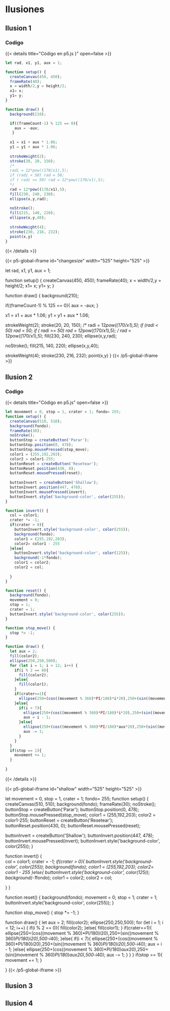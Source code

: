 # Ilusiones

## Ilusion 1

### Codigo

{{< details title="Código en p5.js }" open=false >}}

```js
let rad, x1, y1, aux = 1;

function setup() {
  createCanvas(450, 450);
  frameRate(40);
  x = width/2,y = height/2;
  x1= x;
  y1= y;
}

function draw() {
  background(210);

  if((frameCount-1) % 125 == 0){
    aux = -aux;
   }
  
  x1 = x1 + aux * 1.06;
  y1 = y1 + aux * 1.06;
  
  strokeWeight(2);
  stroke(20, 20, 150);
  /* 
  radi = 12*pow((170/x1),5);
  if (radi < 50) rad = 50;
  if ( radi >= 50) rad = 12*pow((170/x1),5);
  */
  rad = 12*pow((170/x1),5);
  fill(230, 240, 230);
  ellipse(x,y,rad);
  
  noStroke();
  fill(215, 140, 220);
  ellipse(x,y,40);
  
  strokeWeight(4);
  stroke(230, 216, 232);
  point(x,y)
}
```

{{< /details >}}

{{< p5-global-iframe id="changesize" width="525" height="525" >}}

let rad, x1, y1, aux = 1;

function setup() {
  createCanvas(450, 450);
  frameRate(40);
  x = width/2,y = height/2;
  x1= x;
  y1= y;
}

function draw() {
  background(210);

  if((frameCount-1) % 125 == 0){
    aux = -aux;
   }
  
  x1 = x1 + aux * 1.06;
  y1 = y1 + aux * 1.06;
  
  strokeWeight(2);
  stroke(20, 20, 150);
  /* 
  radi = 12*pow((170/x1),5);
  if (radi < 50) rad = 50;
  if ( radi >= 50) rad = 12*pow((170/x1),5);
  */
  rad = 12*pow((170/x1),5);
  fill(230, 240, 230);
  ellipse(x,y,rad);
  
  noStroke();
  fill(215, 140, 220);
  ellipse(x,y,40);
  
  strokeWeight(4);
  stroke(230, 216, 232);
  point(x,y)
}
{{< /p5-global-iframe >}}

## Ilusion 2

### Codigo

{{< details title="Código en p5.js" open=false >}}
```js
let movement = 0, stop = 1, crater = 1; fondo= 255; 
function setup() {
  createCanvas(510, 510);
  background(fondo);
  frameRate(30);
  noStroke();
  buttonStop = createButton('Parar');
  buttonStop.position(0, 478);
  buttonStop.mousePressed(stop_move);
  color1 = (255,192,203);
  color2 = color1-255;
  buttonReset = createButton('Resetear');
  buttonReset.position(430, 0);
  buttonReset.mousePressed(reset);
  
  buttonInvert = createButton('Shallow');
  buttonInvert.position(447, 478);
  buttonInvert.mousePressed(invert);
  buttonInvert.style('background-color', color(255));
}

function invert() {  
  col = color1;
  crater *= -1;
  if(crater > 0){
    buttonInvert.style('background-color', color(255));
    background(fondo);
    color1 = (255,192,203);
    color2= color1 - 255
  }else{
    buttonInvert.style('background-color', color(125));
    background(-1*fondo);
    color1 = color2;
    color2 = col;
    
  }
}

function reset() {
  background(fondo);
  movement = 0;
  stop = 1;
  crater = 1;
  buttonInvert.style('background-color', color(255));
}

function stop_move() {
  stop *= -1;
}

function draw() {
  let aux = 2;
  fill(color2);
  ellipse(250,250,500);
  for (let i = 1; i < 12; i++) {
    if(i % 2 == 0){
      fill(color2);
    }else{
      fill(color1);
    }
    if(crater==1){
      ellipse(250+(cos((movement % 360)*PI/180)*i*20),250+(sin((movement % 360)*PI/180)*i*20),500-i*40);
    }else{
      if(i < 7){
        ellipse(250+(cos((movement % 360)*PI/180)*i*20),250+(sin((movement % 360)*PI/180)*i*20),500-i*40);
        aux = i - 1;
      }else{
        ellipse(250+(cos((movement % 360)*PI/180)*aux*20),250+(sin((movement % 360)*PI/180)*aux*20),500-i*40);
        aux -= 1;
      }
    }
  }
  if(stop == 1){
    movement += 1;
  }
  
}

```
{{< /details >}}

{{< p5-global-iframe id="shallow" width="525" height="525" >}}

let movement = 0, stop = 1, crater = 1; fondo= 255; 
function setup() {
  createCanvas(510, 510);
  background(fondo);
  frameRate(30);
  noStroke();
  buttonStop = createButton('Parar');
  buttonStop.position(0, 478);
  buttonStop.mousePressed(stop_move);
  color1 = (255,192,203);
  color2 = color1-255;
  buttonReset = createButton('Resetear');
  buttonReset.position(430, 0);
  buttonReset.mousePressed(reset);
  
  buttonInvert = createButton('Shallow');
  buttonInvert.position(447, 478);
  buttonInvert.mousePressed(invert);
  buttonInvert.style('background-color', color(255));
}

function invert() {  
  col = color1;
  crater *= -1;
  if(crater > 0){
    buttonInvert.style('background-color', color(255));
    background(fondo);
    color1 = (255,192,203);
    color2= color1 - 255
  }else{
    buttonInvert.style('background-color', color(125));
    background(-1*fondo);
    color1 = color2;
    color2 = col;
    
  }
}

function reset() {
  background(fondo);
  movement = 0;
  stop = 1;
  crater = 1;
  buttonInvert.style('background-color', color(255));
}

function stop_move() {
  stop *= -1;
}

function draw() {
  let aux = 2;
  fill(color2);
  ellipse(250,250,500);
  for (let i = 1; i < 12; i++) {
    if(i % 2 == 0){
      fill(color2);
    }else{
      fill(color1);
    }
    if(crater==1){
      ellipse(250+(cos((movement % 360)*PI/180)*i*20),250+(sin((movement % 360)*PI/180)*i*20),500-i*40);
    }else{
      if(i < 7){
        ellipse(250+(cos((movement % 360)*PI/180)*i*20),250+(sin((movement % 360)*PI/180)*i*20),500-i*40);
        aux = i - 1;
      }else{
        ellipse(250+(cos((movement % 360)*PI/180)*aux*20),250+(sin((movement % 360)*PI/180)*aux*20),500-i*40);
        aux -= 1;
      }
    }
  }
  if(stop == 1){
    movement += 1;
  }
  
}
{{< /p5-global-iframe >}}

## Ilusion 3

## Ilusion 4
